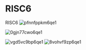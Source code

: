 # RISC6
RISC6
![pfnnfppkm6qe1](https://github.com/user-attachments/assets/37c36b99-44e7-4035-b2e9-e650e683b273)



![0gjn77cwo6qe1](https://github.com/user-attachments/assets/932ce5c7-be65-4db4-9ba1-b0528c509cb9)


![vgd5vc9bp6qe1](https://github.com/user-attachments/assets/7a46f150-e28e-4240-a03c-715eab03c26e)
![8vohvf9zp6qe1](https://github.com/user-attachments/assets/4c0c2459-1248-4548-bccf-c8abf6b6f3c1)

